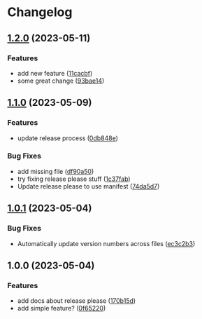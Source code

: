 # Changelog

## [1.2.0](https://github.com/christopherhex/gh-actions-playground/compare/v1.1.0...v1.2.0) (2023-05-11)


### Features

* add new feature ([11cacbf](https://github.com/christopherhex/gh-actions-playground/commit/11cacbf9057c56d83f7e7bcf49e0f1ca67e6f21f))
* some great change ([93bae14](https://github.com/christopherhex/gh-actions-playground/commit/93bae14d2aba0b0ac50afe25f0d9f1cc0b65eb7b))

## [1.1.0](https://github.com/christopherhex/gh-actions-playground/compare/v1.0.1...v1.1.0) (2023-05-09)


### Features

* update release process ([0db848e](https://github.com/christopherhex/gh-actions-playground/commit/0db848e1b9d1a8df932f58b684d0b6b09bf4a9d2))


### Bug Fixes

* add missing file ([df90a50](https://github.com/christopherhex/gh-actions-playground/commit/df90a50bb8f27d94c0568a439fe70535d0a8944d))
* try fixing release please stuff ([1c37fab](https://github.com/christopherhex/gh-actions-playground/commit/1c37fab53d78f708344a1325e3cf30c2be9f7ba7))
* Update release please to use manifest ([74da5d7](https://github.com/christopherhex/gh-actions-playground/commit/74da5d7d307148fe88014a0e9c88969b0e6d8038))

## [1.0.1](https://github.com/christopherhex/gh-actions-playground/compare/v1.0.0...v1.0.1) (2023-05-04)


### Bug Fixes

* Automatically update version numbers across files ([ec3c2b3](https://github.com/christopherhex/gh-actions-playground/commit/ec3c2b328baf2a658646a7923de2de683ae3a61c))

## 1.0.0 (2023-05-04)


### Features

* add docs about release please ([170b15d](https://github.com/christopherhex/gh-actions-playground/commit/170b15d1d8ce9069ec29bb56867c2a0c8822b8a1))
* add simple feature? ([0f65220](https://github.com/christopherhex/gh-actions-playground/commit/0f652206a07e8b69ce18e53098d5d50bd330e04a))
